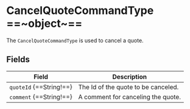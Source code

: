 # CancelQuoteCommandType ==~object~==

The `CancelQuoteCommandType` is used to cancel a quote. 

## Fields

| Field                   | Description                         |
| ----------------------- | ------------------------------------|
| `quoteId` {==String!==} | The Id of the quote to be canceled. |
| `comment` {==String!==} | A comment for canceling the quote.  |
